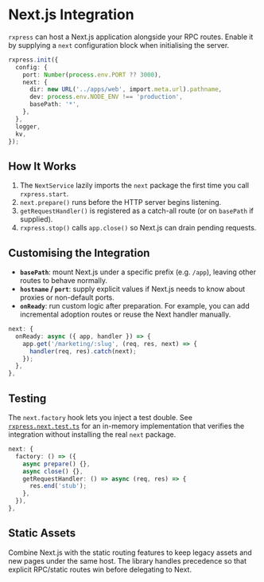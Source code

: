# Next.js Integration

`rxpress` can host a Next.js application alongside your RPC routes. Enable it by supplying a `next` configuration block when initialising the server.

```ts
rxpress.init({
  config: {
    port: Number(process.env.PORT ?? 3000),
    next: {
      dir: new URL('../apps/web', import.meta.url).pathname,
      dev: process.env.NODE_ENV !== 'production',
      basePath: '*',
    },
  },
  logger,
  kv,
});
```

## How It Works

1. The `NextService` lazily imports the `next` package the first time you call `rxpress.start`.
2. `next.prepare()` runs before the HTTP server begins listening.
3. `getRequestHandler()` is registered as a catch-all route (or on `basePath` if supplied).
4. `rxpress.stop()` calls `app.close()` so Next.js can drain pending requests.

## Customising the Integration

- **`basePath`**: mount Next.js under a specific prefix (e.g. `/app`), leaving other routes to behave normally.
- **`hostname` / `port`**: supply explicit values if Next.js needs to know about proxies or non-default ports.
- **`onReady`**: run custom logic after preparation. For example, you can add incremental adoption routes or reuse the Next handler manually.

```ts
next: {
  onReady: async ({ app, handler }) => {
    app.get('/marketing/:slug', (req, res, next) => {
      handler(req, res).catch(next);
    });
  },
},
```

## Testing

The `next.factory` hook lets you inject a test double. See [`rxpress.next.test.ts`](../__tests__/rxpress.next.test.ts) for an in-memory implementation that verifies the integration without installing the real `next` package.

```ts
next: {
  factory: () => ({
    async prepare() {},
    async close() {},
    getRequestHandler: () => async (req, res) => {
      res.end('stub');
    },
  }),
},
```

## Static Assets

Combine Next.js with the static routing features to keep legacy assets and new pages under the same host. The library handles precedence so that explicit RPC/static routes win before delegating to Next.
